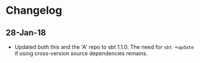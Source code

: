 # Changelog

## 28-Jan-18

- Updated both this and the 'A' repo to sbt 1.1.0. The need for `sbt +update` if using cross-version source dependencies remains.
